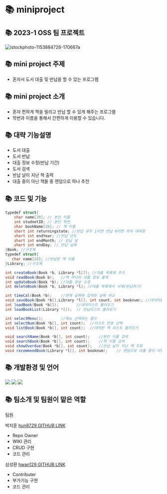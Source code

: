 # 📚 miniproject

## 📚 2023-1 OSS 팀 프로젝트
![istockphoto-1153884728-170667a](https://user-images.githubusercontent.com/130721702/236655140-bf8c71e0-d82a-4a1f-9273-a8ebbd1545a9.jpg)

## 📚 mini project 주제
* 혼자서 도서 대출 및 반납을 할 수 있는 프로그램

## 📚 mini project 소개
* 혼자 편하게 책을 빌리고 반납 할 수 있게 해주는 프로그램
* 학번과 이름을 통해서 간편하게 이용할 수 있습니다.

## 📚 대략 기능설명
* 도서 대출
* 도서 반납
* 대출 정보 수정(반납 기간)
* 도서 검색
* 반납 날이 지난 책 출력
* 대출 중이 아닌 책들 중 랜덤으로 하나 추천

## 📚 코드 및 기능
```C#
typedef struct{
    char name[20]; // 본인 이름
    int studnetID; // 본인 학번
    char bookName[20]; // 책 이름
    short int returningstate; //반납 유무 1이면 반납 0이면 아직 대여중
    short int endYear; //반납 년도
    short int endMonth; // 반납 달
    short int endDay; // 반납 날짜
}Book; //구조체
typedef struct{
   char name[20]; //반납된 책 이름
}Library; //구조체

int createBook(Book *b, Library *l[]); //대출 목록에 추가
void readBook(Book b);   //책 하나의 대출 정보 출력
int updateBook(Book *b); //대출 정보 수정
int deleteBook(Book *b, Library *l); //대출 목록에서 삭제(반납하기)

int timeCal(Book *b);    //현재 날짜와 입력된 날짜 비교
void saveBook(Book *b[],Library *l[], int count, int booknum); //데이터를 파일에 저장
int loadBook(Book *b[]);        //대여리스트 불러오기
int loadBookList(Library *[]);  // 반납리스트 불러오기

int selectMenu();        //메뉴 선택하는 함수
int selectNum(Book *b[], int count);  //리스트 번호 선택
void listBook(Book *b[], int count);  //대여한 책 리스트 블러오기

void searchName(Book *b[], int count);    //본인 이름 검색
void searchBook(Book *b[], int count);    //책 이름 검색
void showOverdue(Book *b[], int count);   //반납 날이 지난 책 조회
void recommendBook(Library *l[], int booknum);    // 랜덤으로 대출 중이 아닌 책을 추천 해주는 기능
```



## 📚 개발환경 및 언어
<img src="https://img.shields.io/badge/C-A8B9CC?style=flat&logo=C&logoColor=white"/>
<img src="https://img.shields.io/badge/Git-F05032?style=flat&logo=Git&logoColor=white"/>
<img src="https://img.shields.io/badge/Visual Studio Code-007ACC?style=flat&logo=Visual Studio Code&logoColor=white"/>

## 📚 팀소개 및 팀원이 맡은 역할
팀원

박지훈 [hun8729 GITHUB LINK](https://github.com/hun8729)
 * Repo Owner
 * WIKI 관리
 * CRUD 구현
 * 코드 관리

심성환 [hwan129 GITHUB LINK](https://github.com/hwan129)
 * Contributer
 * 부가기능 구현
 * 코드 관리
